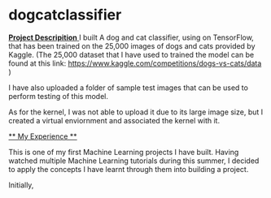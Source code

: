 # dogcatclassifier

<ins> **Project Descripition** </ins>
I built A dog and cat classifier, using on TensorFlow, that has been trained on the 25,000 images of dogs and cats provided by Kaggle. (The 25,000 dataset that I have used to trained the model can be found at this link: https://www.kaggle.com/competitions/dogs-vs-cats/data ) 


I have also uploaded a folder of sample test images that can be used to perform testing of this model. 

As for the kernel, I was not able to upload it due to its large image size, but I created a virtual enviornment and associated the kernel with it. 

<ins> ** My Experience ** </ins>

This is one of my first Machine Learning projects I have built. Having watched multiple Machine Learning tutorials during this summer, I decided to apply the concepts I have learnt through them into building a project. 

Initially,
